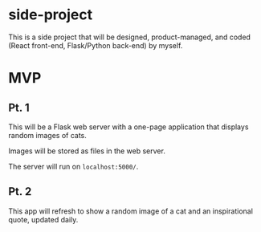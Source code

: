 # side-project
This is a side project that will be designed, product-managed, and coded (React front-end, Flask/Python back-end) by myself.

# MVP
## Pt. 1
This will be a Flask web server with a one-page application that displays random images of cats. 

Images will be stored as files in the web server.

The server will run on `localhost:5000/`.

## Pt. 2
This app will refresh to show a random image of a cat and an inspirational quote, updated daily.
